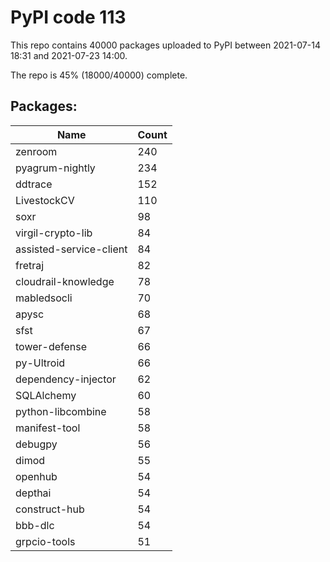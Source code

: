 # PyPI code 113

This repo contains 40000 packages uploaded to PyPI between 
2021-07-14 18:31 and 2021-07-23 14:00.

The repo is 45% (18000/40000) complete.

## Packages:

| Name  | Count |
| ----- | ----- |
| zenroom | 240 |
| pyagrum-nightly | 234 |
| ddtrace | 152 |
| LivestockCV | 110 |
| soxr | 98 |
| virgil-crypto-lib | 84 |
| assisted-service-client | 84 |
| fretraj | 82 |
| cloudrail-knowledge | 78 |
| mabledsocli | 70 |
| apysc | 68 |
| sfst | 67 |
| tower-defense | 66 |
| py-Ultroid | 66 |
| dependency-injector | 62 |
| SQLAlchemy | 60 |
| python-libcombine | 58 |
| manifest-tool | 58 |
| debugpy | 56 |
| dimod | 55 |
| openhub | 54 |
| depthai | 54 |
| construct-hub | 54 |
| bbb-dlc | 54 |
| grpcio-tools | 51 |


